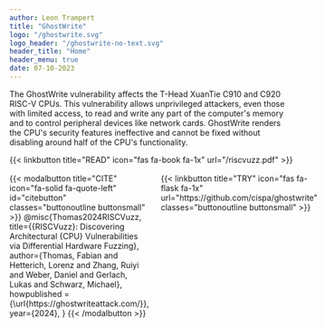 ```yaml
---
author: Leon Trampert
title: "GhostWrite"
logo: "/ghostwrite.svg"
logo_header: "/ghostwrite-no-text.svg"
header_title: "Home"
header_menu: true
date: 07-10-2023
---
```


The GhostWrite vulnerability affects the T-Head XuanTie C910 and C920 RISC-V CPUs. 
This vulnerability allows unprivileged attackers, even those with limited access, to read and write any part of the computer's memory and to control peripheral devices like network cards. 
GhostWrite renders the CPU's security features ineffective and cannot be fixed without disabling around half of the CPU's functionality.

{{< linkbutton title="READ" icon="fas fa-book fa-1x" url="/riscvuzz.pdf" >}}

<div class="columns" style="margin-top: 1rem">
    <div>
{{< modalbutton title="CITE" icon="fa-solid fa-quote-left" id="citebutton" classes="buttonoutline buttonsmall" >}}
@misc{Thomas2024RISCVuzz,
  title={{RISCVuzz}: Discovering Architectural {CPU} Vulnerabilities via Differential Hardware Fuzzing},
  author={Thomas, Fabian and Hetterich, Lorenz and Zhang, Ruiyi and Weber, Daniel and Gerlach, Lukas and Schwarz, Michael},
  howpublished = {\url{https://ghostwriteattack.com/}},
  year={2024},
}
{{< /modalbutton >}}
    </div>
    <div>
{{< linkbutton title="TRY" icon="fas fa-flask fa-1x" url="https://github.com/cispa/ghostwrite" classes="buttonoutline buttonsmall" >}}
    </div>
</div>
